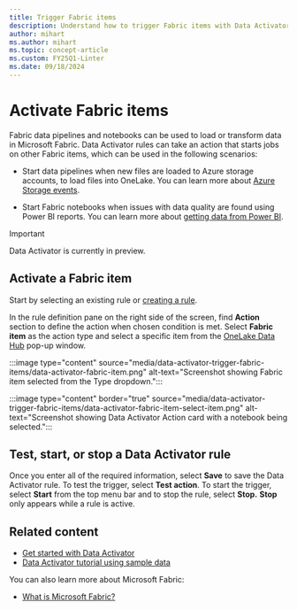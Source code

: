 ```yaml
---
title: Trigger Fabric items
description: Understand how to trigger Fabric items with Data Activator and automate data loading and transformation processes.
author: mihart
ms.author: mihart
ms.topic: concept-article
ms.custom: FY25Q1-Linter
ms.date: 09/18/2024
---
```


# Activate Fabric items

Fabric data pipelines and notebooks can be used to load or transform data in Microsoft Fabric. Data Activator rules can take an action that starts jobs on other Fabric items, which can be used in the following scenarios:

* Start data pipelines when new files are loaded to Azure storage accounts, to load files into OneLake. You can learn more about [Azure Storage events](/azure/storage/blobs/storage-blob-event-overview).

* Start Fabric notebooks when issues with data quality are found using Power BI reports. You can learn more about [getting data from Power BI](data-activator-get-data-power-bi.md).

> [!IMPORTANT]
> Data Activator is currently in preview.

## Activate a Fabric item

Start by selecting an existing rule or [creating a rule](data-activator-create-triggers-design-mode.md).

In the rule definition pane on the right side of the screen, find **Action** section to define the action when chosen condition is met. Select **Fabric item** as the action type and select a specific item from the [OneLake Data Hub](/fabric/get-started/onelake-data-hub) pop-up window.

:::image type="content" source="media/data-activator-trigger-fabric-items/data-activator-fabric-item.png" alt-text="Screenshot showing Fabric item selected from the Type dropdown.":::

:::image type="content" border="true" source="media/data-activator-trigger-fabric-items/data-activator-fabric-item-select-item.png" alt-text="Screenshot showing Data Activator Action card with a notebook being selected.":::

## Test, start, or stop a Data Activator rule

Once you enter all of the required information, select **Save** to save the Data Activator rule. To test the trigger, select **Test action**. To start the trigger, select **Start** from the top menu bar and to stop the rule, select **Stop.** **Stop** only appears while a rule is active.  

## Related content

* [Get started with Data Activator](data-activator-get-started.md)
* [Data Activator tutorial using sample data](data-activator-tutorial.md)

You can also learn more about Microsoft Fabric:

* [What is Microsoft Fabric?](../../get-started/microsoft-fabric-overview.md)
